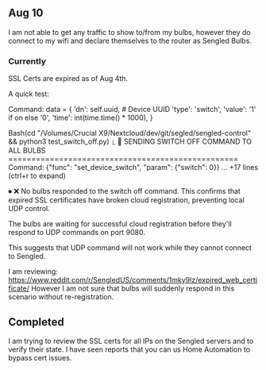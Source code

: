 ## Aug 10
I am not able to get any traffic to show to/from my bulbs, however they do connect to my wifi and declare themselves to the router as Sengled Bulbs.

### Currently
SSL Certs are expired as of Aug 4th.

A quick test:

Command:
data = {
      'dn': self.uuid,           # Device UUID
      'type': 'switch',
      'value': '1' if on else '0',
      'time': int(time.time() * 1000),
  }

Bash(cd "/Volumes/Crucial X9/Nextcloud/dev/git/segled/sengled-control" &&
      python3 test_switch_off.py)
  ⎿  🔴 SENDING SWITCH OFF COMMAND TO ALL BULBS                    
     ==================================================
     Command: {"func": "set_device_switch", "param": {"switch": 0}}
     … +17 lines (ctrl+r to expand)

⏺ ❌ No bulbs responded to the switch off command. This confirms that expired
  SSL certificates have broken cloud registration, preventing local UDP
  control.

  The bulbs are waiting for successful cloud registration before they'll
  respond to UDP commands on port 9080.

This suggests that UDP command will not work while they cannot connect to Sengled.

I am reviewing: https://www.reddit.com/r/SengledUS/comments/1mky9lz/expired_web_certificate/
However I am not sure that bulbs will suddenly respond in this scenario without re-registration.

## Completed
I am trying to review the SSL certs for all IPs on the Sengled servers and to verify their state. I have seen reports that you can us Home Automation to bypass cert issues. 
